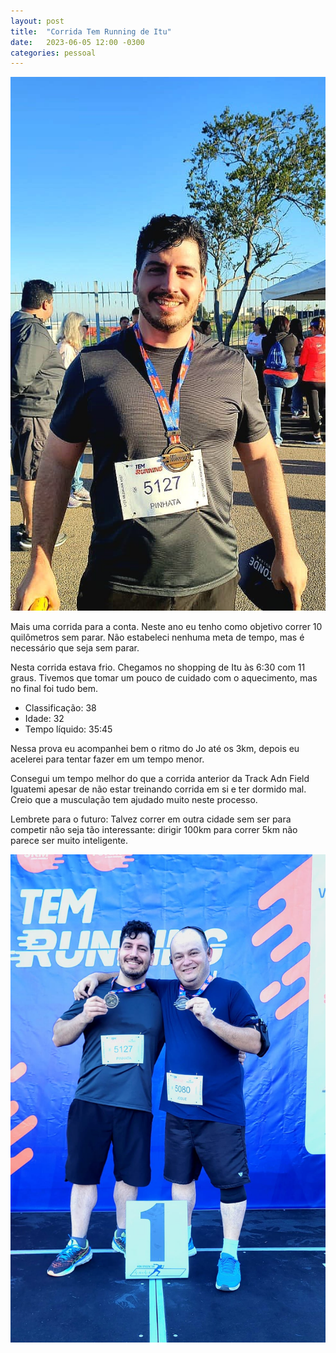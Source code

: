 ```yaml
---
layout: post
title:  "Corrida Tem Running de Itu"
date:   2023-06-05 12:00 -0300
categories: pessoal 
---
```


![](../../images/2023-05-05/2023-05-05-tem-running01.jpeg)

Mais uma corrida para a conta. Neste ano eu tenho como objetivo correr 10 quilômetros sem parar. Não estabeleci nenhuma meta de tempo, mas é necessário que seja sem parar.

Nesta corrida estava frio. Chegamos no shopping de Itu às 6:30 com 11 graus. Tivemos que tomar um pouco de cuidado com o aquecimento, mas no final foi tudo bem.

- Classificação: 38
- Idade: 32
- Tempo líquido: 35:45

Nessa prova eu acompanhei bem o ritmo do Jo até os 3km, depois eu acelerei para tentar fazer em um tempo menor.

Consegui um tempo melhor do que a corrida anterior da Track Adn Field Iguatemi apesar de não estar treinando corrida em si e ter dormido mal. Creio que a musculação tem ajudado muito neste processo.

Lembrete para o futuro: Talvez correr em outra cidade sem ser para competir não seja tão interessante: dirigir 100km para correr 5km não parece ser muito inteligente. 


![](../../images/2023-05-05/2023-05-05-tem-running02.jpeg)
